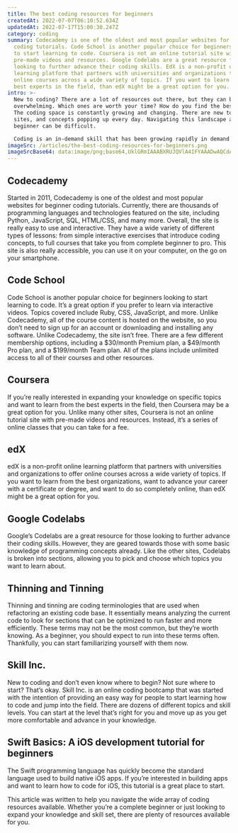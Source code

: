 ```yaml
---
title: The best coding resources for beginners
createdAt: 2022-07-07T06:10:52.634Z
updatedAt: 2022-07-17T15:00:30.247Z
category: coding
summary: Codecademy is one of the oldest and most popular websites for beginner
  coding tutorials. Code School is another popular choice for beginners looking
  to start learning to code. Coursera is not an online tutorial site with
  pre-made videos and resources. Google Codelabs are a great resource for those
  looking to further advance their coding skills. EdX is a non-profit online
  learning platform that partners with universities and organizations to offer
  online courses across a wide variety of topics. If you want to learn from the
  best experts in the field, than edX might be a great option for you.
intro: >-
  New to coding? There are a lot of resources out there, but they can be
  overwhelming. Which ones are worth your time? How do you find the best ones?
  The coding space is constantly growing and changing. There are new tools,
  sites, and concepts popping up every day. Navigating this landscape as a
  beginner can be difficult. 

  Coding is an in-demand skill that has been growing rapidly in demand over the last few years. More and more people want to learn how to code, but there isn’t always an easy resource for beginners looking to get started. With so many options out there, it can be difficult to know where to start learning the basics of coding. Even if you’re not a complete beginner, these are great places to continue learning about coding and even advance your knowledge on specific topics that interest you most.
imageSrc: /articles/the-best-coding-resources-for-beginners.png
imageSrcBase64: data:image/png;base64,UklGRmIAAABXRUJQVlA4IFYAAADwAQCdASoKAAoAAUAmJagCdAEQ/Gs462AA/v7APLCIA4g+D0FBl1OT5x99uXsqNkY3muXgJ8+wu+X+XqKI3F9ZkehyaE1soQpL/+xC7Z0/FdLN0oAAAA==
---
```


## Codecademy

Started in 2011, Codecademy is one of the oldest and most popular websites for beginner coding tutorials. Currently, there are thousands of programming languages and technologies featured on the site, including Python, JavaScript, SQL, HTML/CSS, and many more. Overall, the site is really easy to use and interactive.
They have a wide variety of different types of lessons: from simple interactive exercises that introduce coding concepts, to full courses that take you from complete beginner to pro. This site is also really accessible, you can use it on your computer, on the go on your smartphone.

## Code School

Code School is another popular choice for beginners looking to start learning to code. It’s a great option if you prefer to learn via interactive videos. Topics covered include Ruby, CSS, JavaScript, and more. Unlike Codecademy, all of the course content is hosted on the website, so you don’t need to sign up for an account or downloading and installing any software.
Unlike Codecademy, the site isn’t free. There are a few different membership options, including a $30/month Premium plan, a $49/month Pro plan, and a $199/month Team plan. All of the plans include unlimited access to all of their courses and other resources.

## Coursera

If you’re really interested in expanding your knowledge on specific topics and want to learn from the best experts in the field, then Coursera may be a great option for you.
Unlike many other sites, Coursera is not an online tutorial site with pre-made videos and resources. Instead, it’s a series of online classes that you can take for a fee.

## edX

edX is a non-profit online learning platform that partners with universities and organizations to offer online courses across a wide variety of topics. If you want to learn from the best organizations, want to advance your career with a certificate or degree, and want to do so completely online, than edX might be a great option for you.

## Google Codelabs

Google’s Codelabs are a great resource for those looking to further advance their coding skills. However, they are geared towards those with some basic knowledge of programming concepts already.
Like the other sites, Codelabs is broken into sections, allowing you to pick and choose which topics you want to learn about.

## Thinning and Tinning

Thinning and tinning are coding terminologies that are used when refactoring an existing code base. It essentially means analyzing the current code to look for sections that can be optimized to run faster and more efficiently. These terms may not be the most common, but they’re worth knowing. As a beginner, you should expect to run into these terms often. Thankfully, you can start familiarizing yourself with them now.

## Skill Inc.

New to coding and don’t even know where to begin? Not sure where to start? That’s okay. Skill Inc. is an online coding bootcamp that was started with the intention of providing an easy way for people to start learning how to code and jump into the field.
There are dozens of different topics and skill levels. You can start at the level that’s right for you and move up as you get more comfortable and advance in your knowledge.

## Swift Basics: A iOS development tutorial for beginners

The Swift programming language has quickly become the standard language used to build native iOS apps. If you’re interested in building apps and want to learn how to code for iOS, this tutorial is a great place to start.

This article was written to help you navigate the wide array of coding resources available. Whether you’re a complete beginner or just looking to expand your knowledge and skill set, there are plenty of resources available for you.
